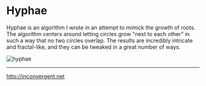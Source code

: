 Hyphae
=============

Hyphae is an algorithm I wrote in an attempt to mimick the growth of roots.
The algorithm centers around letting circles grow "next to each other" in
such a way that no two circles overlap. The results are incredibly 
intricate and fractal-like, and they can be tweaked in a great number of
ways.

![hyphae](http://inconvergent.net/xstatic/img-content/hyphae_a.jpg "hyphae")

-----------
http://inconvergent.net

